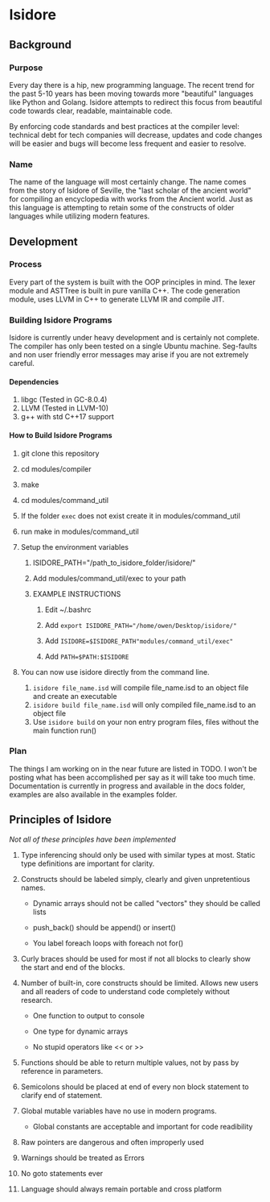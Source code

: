 # Isidore
## Background
### Purpose
Every day there is a hip, new programming language. The recent trend for the past 5-10 years has been moving towards more "beautiful" languages like Python and Golang. Isidore attempts to redirect this focus from beautiful code towards clear, readable, maintainable code.

By enforcing code standards and best practices at the compiler level:
technical debt for tech companies will decrease, updates and code changes will be easier and bugs will become less frequent and easier to resolve.

### Name
The name of the language will most certainly change. The name comes from the story of Isidore of Seville, the "last scholar of the ancient world" for compiling an encyclopedia with works from the Ancient world. Just as this language is attempting to retain some of the constructs of older languages while utilizing modern features.

## Development
### Process
Every part of the system is built with the OOP principles in mind. The lexer module and ASTTree is built in pure vanilla C++. The code generation module, uses LLVM in C++ to generate LLVM IR and compile JIT.

### Building Isidore Programs

Isidore is currently under heavy development and is certainly not complete. The compiler has only been tested on a single Ubuntu machine. Seg-faults and non user friendly error messages may arise if you are not extremely careful.

#### Dependencies
1. libgc (Tested in GC-8.0.4)
2. LLVM (Tested in LLVM-10)
3. g++ with std C++17 support
#### How to Build Isidore Programs
1. git clone this repository
2. cd modules/compiler
3. make
4. cd modules/command_util
5. If the folder `exec` does not exist create it in modules/command_util
6. run make in modules/command_util
7. Setup the environment variables

	1. ISIDORE_PATH="/path_to_isidore_folder/isidore/"

	2. Add modules/command_util/exec to your path

	3. EXAMPLE INSTRUCTIONS

		1. Edit ~/.bashrc

		2. Add `export ISIDORE_PATH="/home/owen/Desktop/isidore/"`

		3. Add `ISIDORE=$ISIDORE_PATH"modules/command_util/exec"`

		4. Add `PATH=$PATH:$ISIDORE`

8. You can now use isidore directly from the command line.
	1.  `isidore file_name.isd` will compile file_name.isd to an object file and create an executable
	2.  `isidore build file_name.isd` will only compiled file_name.isd to an object file
	3.  Use `isidore build` on your non entry program files, files without the main function run()






### Plan
The things I am working on in the near future are listed in TODO. I won't be posting what has been accomplished per say as it will take too much time. Documentation is currently in progress and available in the docs folder, examples are also available in the examples folder.

## Principles of Isidore
*Not all of these principles have been implemented*

1. Type inferencing should only be used with similar types at most. Static type definitions are important for clarity.
2. Constructs should be labeled simply, clearly and given unpretentious names. 
 
    * Dynamic arrays should not be called "vectors" they should be called lists

    * push_back() should be append() or insert()

    * You label foreach loops with foreach not for()

3. Curly braces should be used for most if not all blocks to clearly show the start and end of the blocks.
4. Number of built-in, core constructs should be limited. Allows new users and all readers of code to understand code completely without research.

    * One function to output to console

    * One type for dynamic arrays

    * No stupid operators like << or >>
5. Functions should be able to return multiple values, not by pass by reference in parameters.
6. Semicolons should be placed at end of every non block statement to clarify end of statement.
7. Global mutable variables have no use in modern programs.
    * Global constants are acceptable and important for code readibility
8. Raw pointers are dangerous and often improperly used
9. Warnings should be treated as Errors
10. No goto statements ever
11. Language should always remain portable and cross platform
